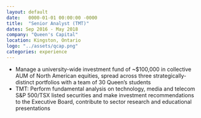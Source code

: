 ```yaml
---
layout: default
date:   0000-01-01 00:00:00 -0000
title:  "Senior Analyst (TMT)"
dates: Sep 2016 - May 2018
company: "Queen's Capital"
location: Kingston, Ontario
logo: "../assets/qcap.png"
categories: experience
---
```

-	Manage a university-wide investment fund of ~$100,000 in collective AUM of North American equities, spread across three strategically-distinct portfolios with a team of 30 Queen’s students
-	TMT: Perform fundamental analysis on technology, media and telecom S&P 500/TSX listed securities and make investment recommendations to the Executive Board, contribute to sector research and educational presentations
